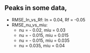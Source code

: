 ## Peaks in some data, 
- RMSE_In_vs_Rf: In = 0.04, Rf = -0.05
- RMSE_nu_vs_miu:
    - nu = - 0.02, miu = 0.03
    - nu = - 0.015, miu = 0.015
    - nu = - 0.015, miu = 0.035
    - nu = 0.035, miu = 0.04